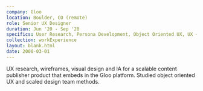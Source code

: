 ```yaml
---
company: Gloo
location: Boulder, CO (remote)
role: Senior UX Designer
duration: Jun '20 - Sep '20
specifics: User Research, Persona Development, Object Oriented UX, UX + UI, Visual Design
collection: workExperience
layout: blank.html
date: 2000-03-01
---
```


UX research, wireframes, visual design and IA for a scalable content publisher product that embeds in the Gloo platform. Studied object oriented UX and scaled design team methods.
